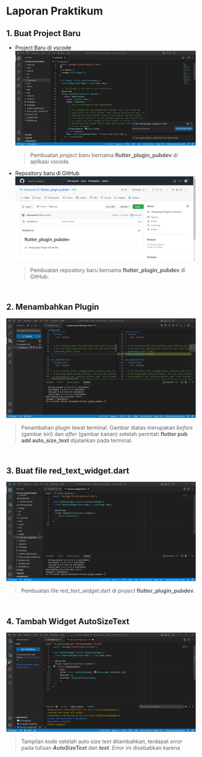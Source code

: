 # Laporan Praktikum

## 1. Buat Project Baru

- Project Baru di vscode
![Screenshot](images/projectbaru_flutter.png)
    > Pembuatan _project baru_ bernama **flutter_plugin_pubdev** di aplikasi vscode.

- Repository baru di GitHub
![Screenshot](images/repository_pluginpubdev.png)
    > Pembuatan repository baru bernama **flutter_plugin_pubdev** di GitHub.

    <br>

## 2. Menambahkan Plugin
![Screenshot](images/auto_size_text.png)
> Penambahan plugin lewat terminal. Gambar diatas merupakan *before* (gambar kiri) dan *after* (gambar kanan) setelah perintah **flutter pub add auto_size_text** dijalankan pada terminal.

<br>

## 3. Buat file red_text_widget.dart
![Screenshot](images/red_text_widget.png)
> Pembuatan file red_text_widget.dart di _project_ **flutter_plugin_pubdev**.

<br>

## 4. Tambah Widget AutoSizeText
![Screenshot](images/error_auto_size_text.png)
> Tampilan kode setelah auto size text ditambahkan, terdapat *error* pada tulisan ***AutoSizeText*** dan ***text***. *Error* ini disebabkan karena 
